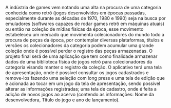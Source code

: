 A indústria de games vem notando uma alta na procura de uma categoria conhecida como retrô (jogos desenvolvidos em épocas passadas, especialmente durante as décadas de 1970, 1980 e 1990) seja na busca por emuladores (softwares capazes de rodar games retrô em máquinas atuais) ou então na coleção de mídias físicas da época, esse movimento estabeleceu um mercado que movimenta colecionadores do mundo todo a procura de peças da época, por contemplar diversas plataformas, títulos e versões os colecionadores da categoria podem acumular uma grande coleção onde é possível perder o registro das peças armazenadas. 
  O projeto final será de uma aplicação que tem como finalidade armazenar dados de uma biblioteca física de jogos retrô para colecionadores da categoria visando manter o registro da coleção. O aplicativo terá uma tela de apresentação, onde é possível consultar os jogos cadastrados e remove-los fazendo uma seleção com long press e uma tela de edição que é acionada ao tocar em um jogo da tela de apresentação, sendo possível alterar as informações registradas; uma tela de cadastro, onde é feita a adição de novos jogos ao acervo (contendo as informações: Nome da desenvolvedora, Título do jogo e ano de lançamento).